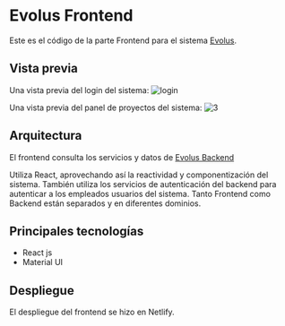 
# Evolus Frontend

Este es el código de la parte Frontend para el sistema [Evolus](https://evolus.netlify.app/).

## Vista previa
Una vista previa del login del sistema:
![login](https://user-images.githubusercontent.com/68133935/135175975-e9a43e9d-815b-4d9a-b5cf-a5400f8ef75b.PNG)

Una vista previa del panel de proyectos del sistema:
![3](https://user-images.githubusercontent.com/68133935/135175877-e6644171-9e5d-44f2-bb8d-f32facda10e9.PNG)

## Arquitectura

El frontend consulta los servicios y datos de [Evolus Backend](https://github.com/jeanDlc/evolus_backend) 

Utiliza React, aprovechando así la reactividad y componentización del sistema.
También utiliza los servicios de autenticación del backend para autenticar a los empleados usuarios del sistema.
Tanto Frontend como Backend están separados y en diferentes dominios.

## Principales tecnologías

* React js
* Material UI


## Despliegue

El despliegue del frontend se hizo en Netlify.
